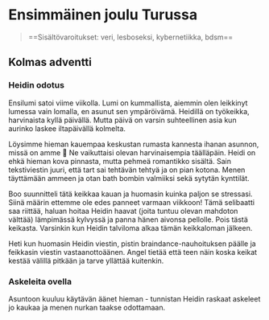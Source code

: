 # Ensimmäinen joulu Turussa

> ==Sisältövaroitukset: veri, lesboseksi, kybernetiikka, bdsm== 

## Kolmas adventti

### Heidin odotus
Ensilumi satoi viime viikolla. Lumi on kummallista, aiemmin olen leikkinyt lumessa vain lomalla,
en asunut sen ympäröivämä. Heidillä on työkeikka, harvinaista kyllä päivällä. Mutta päivä on varsin
suhteellinen asia kun aurinko laskee iltapäivällä kolmelta.

Löysimme hieman kauempaa keskustan rumasta kannesta ihanan asunnon, missä on amme 💜 Ne vaikuttaisi
olevan harvinaisempia täälläpäin. Heidi on ehkä hieman kova pinnasta, mutta pehmeä romantikko sisältä.
Sain tekstiviestin juuri, että tart sai tehtävän tehtyä ja on pian kotona. Menen täyttämään ammeen
ja otan bath bombin valmiiksi sekä sytytän kynttilät.

Boo suunnitteli tätä keikkaa kauan ja huomasin kuinka paljon se stressasi. Siinä määrin ettemme
ole edes panneet varmaan viikkoon! Tämä selibaatti saa riittää, haluan hoitaa Heidin haavat
(joita tuntuu olevan mahdoton välttää) lämpimässä kylvyssä ja panna hänen aivonsa pellolle. Pois
tästä keikasta. Varsinkin kun Heidin talviloma alkaa tämän keikkaloman jälkeen.

Heti kun huomasin Heidin viestin, pistin braindance-nauhoituksen päälle ja feikkasin viestin vastaanottoäänen.
Angel tietää että teen näin koska keikat kestää välillä pitkään ja tarve yllättää kuitenkin.

### Askeleita ovella
Asuntoon kuuluu käytävän äänet hieman - tunnistan Heidin raskaat askeleet jo kaukaa ja menen nurkan
taakse odottamaan.